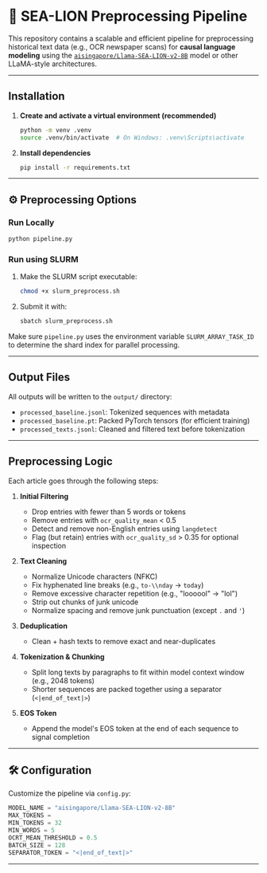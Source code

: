 # 🦭 SEA-LION Preprocessing Pipeline

This repository contains a scalable and efficient pipeline for preprocessing historical text data (e.g., OCR newspaper scans) for **causal language modeling** using the [`aisingapore/Llama-SEA-LION-v2-8B`](https://huggingface.co/aisingapore/Llama-SEA-LION-v2-8B) model or other LLaMA-style architectures.

---

## Installation

1. **Create and activate a virtual environment (recommended)**

   ```bash
   python -m venv .venv
   source .venv/bin/activate  # On Windows: .venv\Scripts\activate

2. **Install dependencies**

    ```bash
    pip install -r requirements.txt

---

## ⚙️ Preprocessing Options

### Run Locally

```bash
python pipeline.py
```

###  Run using SLURM

1. Make the SLURM script executable:

   ```bash
   chmod +x slurm_preprocess.sh
   ```

2. Submit it with:

   ```bash
   sbatch slurm_preprocess.sh
   ```

Make sure `pipeline.py` uses the environment variable `SLURM_ARRAY_TASK_ID` to determine the shard index for parallel processing.

---

## Output Files

All outputs will be written to the `output/` directory:

- `processed_baseline.jsonl`: Tokenized sequences with metadata
- `processed_baseline.pt`: Packed PyTorch tensors (for efficient training)
- `processed_texts.jsonl`: Cleaned and filtered text before tokenization

---

## Preprocessing Logic

Each article goes through the following steps:

1. **Initial Filtering**
   - Drop entries with fewer than 5 words or tokens
   - Remove entries with `ocr_quality_mean` < 0.5
   - Detect and remove non-English entries using `langdetect`
   - Flag (but retain) entries with `ocr_quality_sd` > 0.35 for optional inspection

2. **Text Cleaning**
   - Normalize Unicode characters (NFKC)
   - Fix hyphenated line breaks (e.g., `to-\\nday` → `today`)
   - Remove excessive character repetition (e.g., "loooool" → "lol")
   - Strip out chunks of junk unicode
   - Normalize spacing and remove junk punctuation (except `.` and `'`)

3. **Deduplication**
   - Clean + hash texts to remove exact and near-duplicates

4. **Tokenization & Chunking**
   - Split long texts by paragraphs to fit within model context window (e.g., 2048 tokens)
   - Shorter sequences are packed together using a separator (`<|end_of_text|>`)

5. **EOS Token**
   - Append the model's EOS token at the end of each sequence to signal completion

---

## 🛠 Configuration

Customize the pipeline via `config.py`:

```python
MODEL_NAME = "aisingapore/Llama-SEA-LION-v2-8B"
MAX_TOKENS = 
MIN_TOKENS = 32
MIN_WORDS = 5
OCRT_MEAN_THRESHOLD = 0.5
BATCH_SIZE = 128
SEPARATOR_TOKEN = "<|end_of_text|>"
```

---
